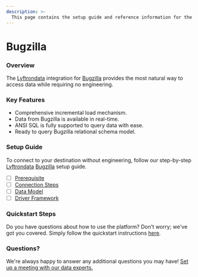 ```yaml
---
description: >-
  This page contains the setup guide and reference information for the Bugzilla source connector.
---
```


# Bugzilla

### Overview

The [Lyftrondata](https://www.lyftrondata.com/) integration for [Bugzilla](https://www.lyftrondata.com/integration/business-analytics/bugzilla/) provides the most natural way to access data while requiring no engineering.

### Key Features

* Comprehensive incremental load mechanism.
* Data from Bugzilla is available in real-time.&#x20;
* ANSI SQL is fully supported to query data with ease.
* Ready to query Bugzilla relational schema model.

### Setup Guide

To connect to your destination without engineering, follow our step-by-step [Lyftrondata](https://www.lyftrondata.com/)  [Bugzilla](https://www.lyftrondata.com/integration/business-analytics/bugzilla/) setup guide.

* [ ] [Prerequisite](prerequisite.md)
* [ ] [Connection Steps](connection-steps.md)
* [ ] [Data Model](data-model/erd.md)
* [ ] [Driver Framework](driver-framework/)

### Quickstart Steps

Do you have questions about how to use the platform? Don't worry; we've got you covered. Simply follow the quickstart instructions [here](../README.md).

### Questions? <a href="#questions" id="questions"></a>

We're always happy to answer any additional questions you may have! [Set up a meeting with our data experts.](https://www.lyftrondata.com/book-a-meeting/)

